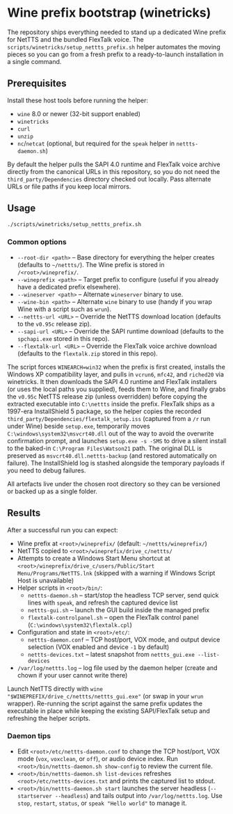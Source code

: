 # Wine prefix bootstrap (winetricks)

The repository ships everything needed to stand up a dedicated Wine prefix for NetTTS and the bundled FlexTalk voice.
The `scripts/winetricks/setup_nettts_prefix.sh` helper automates the moving pieces so you can go from a fresh prefix to a
ready-to-launch installation in a single command.

## Prerequisites

Install these host tools before running the helper:

- `wine` 8.0 or newer (32-bit support enabled)
- `winetricks`
- `curl`
- `unzip`
- `nc`/`netcat` (optional, but required for the `speak` helper in `nettts-daemon.sh`)

By default the helper pulls the SAPI 4.0 runtime and FlexTalk voice archive directly from the canonical URLs in this repository,
so you do not need the `third_party/Dependencies` directory checked out locally. Pass alternate URLs or file paths if you keep
local mirrors.

## Usage

```bash
./scripts/winetricks/setup_nettts_prefix.sh
```

### Common options

- `--root-dir <path>` – Base directory for everything the helper creates (defaults to `~/nettts/`). The Wine prefix is stored in `/<root>/wineprefix/`.
- `--wineprefix <path>` – Target prefix to configure (useful if you already have a dedicated prefix elsewhere).
- `--wineserver <path>` – Alternate `wineserver` binary to use.
- `--wine-bin <path>` – Alternate `wine` binary to use (handy if you wrap Wine with a script such as `wrun`).
- `--nettts-url <URL>` – Override the NetTTS download location (defaults to the `v0.95c` release zip).
- `--sapi-url <URL>` – Override the SAPI runtime download (defaults to the `spchapi.exe` stored in this repo).
- `--flextalk-url <URL>` – Override the FlexTalk voice archive download (defaults to the `flextalk.zip` stored in this repo).

The script forces `WINEARCH=win32` when the prefix is first created, installs the Windows XP compatibility layer, and pulls in `vcrun6`, `mfc42`, and `riched20` via winetricks. It then downloads the SAPI 4.0 runtime and FlexTalk installers (or uses the local paths you supplied), feeds them to Wine, and finally grabs the `v0.95c` NetTTS release zip (unless overridden) before copying the extracted executable into `C:\nettts` inside the prefix. FlexTalk ships as a 1997-era InstallShield 5 package, so the helper copies the recorded `third_party/Dependencies/flextalk_setup.iss` (captured from a `/r` run under Wine) beside `setup.exe`, temporarily moves `C:\windows\system32\msvcrt40.dll` out of the way to avoid the overwrite confirmation prompt, and launches `setup.exe -s -SMS` to drive a silent install to the baked-in `C:\Program Files\Watson21` path. The original DLL is preserved as `msvcrt40.dll.nettts-backup` (and restored automatically on failure). The InstallShield log is stashed alongside the temporary payloads if you need to debug failures.

All artefacts live under the chosen root directory so they can be versioned or backed up as a single folder.

## Results

After a successful run you can expect:

- Wine prefix at `<root>/wineprefix/` (default: `~/nettts/wineprefix/`)
- NetTTS copied to `<root>/wineprefix/drive_c/nettts/`
- Attempts to create a Windows Start Menu shortcut at `<root>/wineprefix/drive_c/users/Public/Start Menu/Programs/NetTTS.lnk` (skipped with a warning if Windows Script Host is unavailable)
- Helper scripts in `<root>/bin/`:
  - `nettts-daemon.sh` – start/stop the headless TCP server, send quick lines with `speak`, and refresh the captured device list
  - `nettts-gui.sh` – launch the GUI build inside the managed prefix
  - `flextalk-controlpanel.sh` – open the FlexTalk control panel (`C:\windows\system32\flextalk.cpl`)
- Configuration and state in `<root>/etc/`:
  - `nettts-daemon.conf` – TCP host/port, VOX mode, and output device selection (VOX enabled and device `-1` by default)
  - `nettts-devices.txt` – latest snapshot from `nettts_gui.exe --list-devices`
- `/var/log/nettts.log` – log file used by the daemon helper (create and chown if your user cannot write there)

Launch NetTTS directly with `wine "$WINEPREFIX/drive_c/nettts/nettts_gui.exe"` (or swap in your `wrun` wrapper).
Re-running the script against the same prefix updates the executable in place while keeping the existing SAPI/FlexTalk setup and
refreshing the helper scripts.

### Daemon tips

- Edit `<root>/etc/nettts-daemon.conf` to change the TCP host/port, VOX mode (`vox`, `voxclean`, or `off`), or audio device index. Run `<root>/bin/nettts-daemon.sh show-config` to review the current file.
- `<root>/bin/nettts-daemon.sh list-devices` refreshes `<root>/etc/nettts-devices.txt` and prints the captured list to stdout.
- `<root>/bin/nettts-daemon.sh start` launches the server headless (`--startserver --headless`) and tails output into `/var/log/nettts.log`. Use `stop`, `restart`, `status`, or `speak "Hello world"` to manage it.
